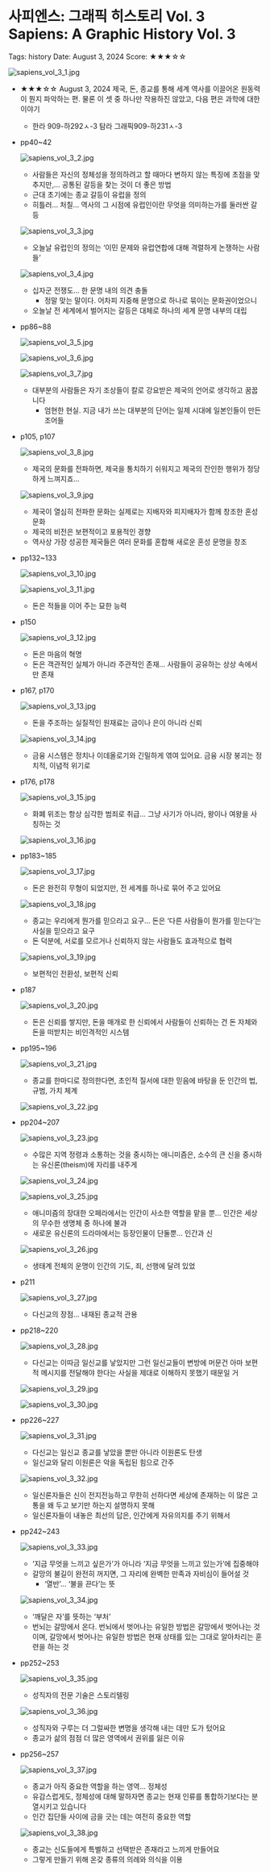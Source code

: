 # 사피엔스: 그래픽 히스토리 Vol. 3 Sapiens: A Graphic History Vol. 3

Tags: history
Date: August 3, 2024
Score: ★★★☆☆

![sapiens_vol_3_1.jpg](sapiens_vol_3/sapiens_vol_3_1.jpg)

- ★★★☆☆ August 3, 2024 제국, 돈, 종교를 통해 세계 역사를 이끌어온 원동력이 뭔지 파악하는 편. 물론 이 셋 중 하나만 작용하진 않았고, 다음 편은 과학에 대한 이야기
    - 한라 909-하292ㅅ-3 탐라 그래픽909-하231ㅅ-3
- pp40~42
    
    ![sapiens_vol_3_2.jpg](sapiens_vol_3/sapiens_vol_3_2.jpg)
    
    - 사람들은 자신의 정체성을 정의하려고 할 때마다 변하지 않는 특징에 초점을 맞추지만,… 공통된 갈등을 찾는 것이 더 좋은 방법
    - 근대 초기에는 종교 갈등이 유럽을 정의
    - 히틀러… 처칠… 역사의 그 시점에 유럽인이란 무엇을 의미하는가를 둘러싼 갈등
    
    ![sapiens_vol_3_3.jpg](sapiens_vol_3/sapiens_vol_3_3.jpg)
    
    - 오늘날 유럽인의 정의는 ‘이민 문제와 유럽연합에 대해 격렬하게 논쟁하는 사람들’
    
    ![sapiens_vol_3_4.jpg](sapiens_vol_3/sapiens_vol_3_4.jpg)
    
    - 십자군 전쟁도… 한 문명 내의 의견 충돌
        - 정말 맞는 말이다. 어차피 지중해 문명으로 하나로 묶이는 문화권이었으니
    - 오늘날 전 세계에서 벌어지는 갈등은 대체로 하나의 세계 문명 내부의 대립
- pp86~88
    
    ![sapiens_vol_3_5.jpg](sapiens_vol_3/sapiens_vol_3_5.jpg)
    
    ![sapiens_vol_3_6.jpg](sapiens_vol_3/sapiens_vol_3_6.jpg)
    
    ![sapiens_vol_3_7.jpg](sapiens_vol_3/sapiens_vol_3_7.jpg)
    
    - 대부분의 사람들은 자기 조상들이 칼로 강요받은 제국의 언어로 생각하고 꿈꿉니다
        - 엄현한 현실. 지금 내가 쓰는 대부분의 단어는 일제 시대에 일본인들이 만든 조어들
- p105, p107
    
    ![sapiens_vol_3_8.jpg](sapiens_vol_3/sapiens_vol_3_8.jpg)
    
    - 제국의 문화를 전파하면, 제국을 통치하기 쉬워지고 제국의 잔인한 행위가 정당하게 느껴지죠…
    
    ![sapiens_vol_3_9.jpg](sapiens_vol_3/sapiens_vol_3_9.jpg)
    
    - 제국이 열심히 전파한 문화는 실제로는 지배자와 피지배자가 함께 창조한 혼성 문화
    - 제국의 비전은 보편적이고 포용적인 경향
    - 역사상 가장 성공한 제국들은 여러 문화를 혼합해 새로운 혼성 문명을 창조
- pp132~133
    
    ![sapiens_vol_3_10.jpg](sapiens_vol_3/sapiens_vol_3_10.jpg)
    
    ![sapiens_vol_3_11.jpg](sapiens_vol_3/sapiens_vol_3_11.jpg)
    
    - 돈은 적들을 이어 주는 묘한 능력
- p150
    
    ![sapiens_vol_3_12.jpg](sapiens_vol_3/sapiens_vol_3_12.jpg)
    
    - 돈은 마음의 혁명
    - 돈은 객관적인 실체가 아니라 주관적인 존재… 사람들이 공유하는 상상 속에서만 존재
- p167, p170
    
    ![sapiens_vol_3_13.jpg](sapiens_vol_3/sapiens_vol_3_13.jpg)
    
    - 돈을 주조하는 실질적인 원재료는 금이나 은이 아니라 신뢰
    
    ![sapiens_vol_3_14.jpg](sapiens_vol_3/sapiens_vol_3_14.jpg)
    
    - 금융 시스템은 정치나 이데올로기와 긴밀하게 엮여 있어요. 금융 시장 붕괴는 정치적, 이념적 위기로
- p176, p178
    
    ![sapiens_vol_3_15.jpg](sapiens_vol_3/sapiens_vol_3_15.jpg)
    
    - 화폐 위조는 항상 심각한 범죄로 취급… 그냥 사기가 아니라, 왕이나 여왕을 사칭하는 것
    
    ![sapiens_vol_3_16.jpg](sapiens_vol_3/sapiens_vol_3_16.jpg)
    
- pp183~185
    
    ![sapiens_vol_3_17.jpg](sapiens_vol_3/sapiens_vol_3_17.jpg)
    
    - 돈은 완전히 무형이 되었지만, 전 세계를 하나로 묶어 주고 있어요
    
    ![sapiens_vol_3_18.jpg](sapiens_vol_3/sapiens_vol_3_18.jpg)
    
    - 종교는 우리에게 뭔가를 믿으라고 요구… 돈은 ‘다른 사람들이 뭔가를 믿는다’는 사실을 믿으라고 요구
    - 돈 덕분에, 서로를 모르거나 신뢰하지 않는 사람들도 효과적으로 협력
    
    ![sapiens_vol_3_19.jpg](sapiens_vol_3/sapiens_vol_3_19.jpg)
    
    - 보편적인 전환성, 보편적 신뢰
- p187
    
    ![sapiens_vol_3_20.jpg](sapiens_vol_3/sapiens_vol_3_20.jpg)
    
    - 돈은 신뢰를 쌓지만, 돈을 매개로 한 신뢰에서 사람들이 신뢰하는 건 돈 자체와 돈을 떠받치는 비인격적인 시스템
- pp195~196
    
    ![sapiens_vol_3_21.jpg](sapiens_vol_3/sapiens_vol_3_21.jpg)
    
    - 종교를 한마디로 정의한다면, 초인적 질서에 대한 믿음에 바탕을 둔 인간의 법, 규범, 가치 체계
    
    ![sapiens_vol_3_22.jpg](sapiens_vol_3/sapiens_vol_3_22.jpg)
    
- pp204~207
    
    ![sapiens_vol_3_23.jpg](sapiens_vol_3/sapiens_vol_3_23.jpg)
    
    - 수많은 지역 정령과 소통하는 것을 중시하는 애니미즘은, 소수의 큰 신을 중시하는 유신론(theism)에 자리를 내주게
    
    ![sapiens_vol_3_24.jpg](sapiens_vol_3/sapiens_vol_3_24.jpg)
    
    ![sapiens_vol_3_25.jpg](sapiens_vol_3/sapiens_vol_3_25.jpg)
    
    - 애니미즘의 장대한 오페라에서는 인간이 사소한 역할을 맡을 뿐… 인간은 세상의 무수한 생명체 중 하나에 불과
    - 새로운 유신론의 드라마에서는 등장인물이 단둘뿐… 인간과 신
    
    ![sapiens_vol_3_26.jpg](sapiens_vol_3/sapiens_vol_3_26.jpg)
    
    - 생태계 전체의 운명이 인간의 기도, 죄, 선행에 달려 있었
- p211
    
    ![sapiens_vol_3_27.jpg](sapiens_vol_3/sapiens_vol_3_27.jpg)
    
    - 다신교의 장점… 내재된 종교적 관용
- pp218~220
    
    ![sapiens_vol_3_28.jpg](sapiens_vol_3/sapiens_vol_3_28.jpg)
    
    - 다신교는 이따금 일신교를 낳았지만 그런 일신교들이 변방에 머문건 아마 보편적 메시지를 전달해야 한다는 사실을 제대로 이해하지 못했기 때문일 거
    
    ![sapiens_vol_3_29.jpg](sapiens_vol_3/sapiens_vol_3_29.jpg)
    
    ![sapiens_vol_3_30.jpg](sapiens_vol_3/sapiens_vol_3_30.jpg)
    
- pp226~227
    
    ![sapiens_vol_3_31.jpg](sapiens_vol_3/sapiens_vol_3_31.jpg)
    
    - 다신교는 일신교 종교를 낳았을 뿐만 아니라 이원론도 탄생
    - 일신교와 달리 이원론은 악을 독립된 힘으로 간주
    
    ![sapiens_vol_3_32.jpg](sapiens_vol_3/sapiens_vol_3_32.jpg)
    
    - 일신론자들은 신이 전지전능하고 무한히 선하다면 세상에 존재하는 이 많은 고통을 왜 두고 보기만 하는지 설명하지 못해
    - 일신론자들이 내놓은 최선의 답은, 인간에게 자유의지를 주기 위해서
- pp242~243
    
    ![sapiens_vol_3_33.jpg](sapiens_vol_3/sapiens_vol_3_33.jpg)
    
    - ‘지금 무엇을 느끼고 싶은가’가 아니라 ‘지금 무엇을 느끼고 있는가’에 집중해야
    - 갈망의 불길이 완전히 꺼지면, 그 자리에 완벽한 만족과 자비심이 들어설 것
        - ‘열반’… ‘불을 끈다’는 뜻
    
    ![sapiens_vol_3_34.jpg](sapiens_vol_3/sapiens_vol_3_34.jpg)
    
    - ‘깨달은 자’를 뜻하는 ‘부처’
    - 번뇌는 갈망에서 온다. 번뇌에서 벗어나는 유일한 방법은 갈망에서 벗어나는 것이며, 갈망에서 벗어나는 유일한 방법은 현재 상태를 있는 그대로 알아차리는 훈련을 하는 것
- pp252~253
    
    ![sapiens_vol_3_35.jpg](sapiens_vol_3/sapiens_vol_3_35.jpg)
    
    - 성직자의 전문 기술은 스토리텔링
    
    ![sapiens_vol_3_36.jpg](sapiens_vol_3/sapiens_vol_3_36.jpg)
    
    - 성직자와 구루는 더 그럴싸한 변명을 생각해 내는 데만 도가 텄어요
    - 종교가 삶의 점점 더 많은 영역에서 권위를 잃은 이유
- pp256~257
    
    ![sapiens_vol_3_37.jpg](sapiens_vol_3/sapiens_vol_3_37.jpg)
    
    - 종교가 아직 중요한 역할을 하는 영역… 정체성
    - 유감스럽게도, 정체성에 대해 말하자면 종교는 현재 인류를 통합하기보다는 분열시키고 있습니다
    - 인간 집단들 사이에 금을 긋는 데는 여전히 중요한 역할
    
    ![sapiens_vol_3_38.jpg](sapiens_vol_3/sapiens_vol_3_38.jpg)
    
    - 종교는 신도들에게 특별하고 선택받은 존재라고 느끼게 만들어요
    - 그렇게 만들기 위해 온갖 종류의 의례와 의식을 이용
